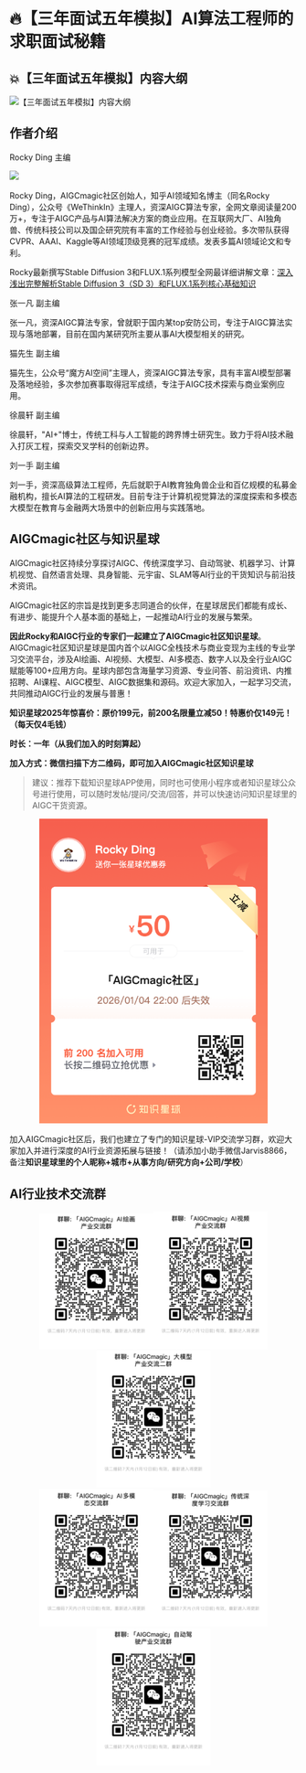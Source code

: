 # 🔥【三年面试五年模拟】AI算法工程师的求职面试秘籍

## 💥【三年面试五年模拟】内容大纲

![【三年面试五年模拟】内容大纲](imgs/框架.png)

## 作者介绍

Rocky Ding 主编

<a href="https://www.zhihu.com/people/bei-jing-de-wen-zhou-ren"><img src="https://img.shields.io/badge/Rocky Ding-知乎-blue"></a> 

Rocky Ding，AIGCmagic社区创始人，知乎AI领域知名博主（同名Rocky Ding），公众号《WeThinkIn》主理人，资深AIGC算法专家，全网文章阅读量200万+，专注于AIGC产品与AI算法解决方案的商业应用。在互联网大厂、AI独角兽、传统科技公司以及国企研究院有丰富的工作经验与创业经验。多次带队获得CVPR、AAAI、Kaggle等AI领域顶级竞赛的冠军成绩。发表多篇AI领域论文和专利。

Rocky最新撰写Stable Diffusion 3和FLUX.1系列模型全网最详细讲解文章：[深入浅出完整解析Stable Diffusion 3（SD 3）和FLUX.1系列核心基础知识](https://zhuanlan.zhihu.com/p/684068402)

张一凡 副主编

张一凡，资深AIGC算法专家，曾就职于国内某top安防公司，专注于AIGC算法实现与落地部署，目前在国内某研究所主要从事AI大模型相关的研究。

猫先生 副主编   

猫先生，公众号“魔方AI空间”主理人，资深AIGC算法专家，具有丰富AI模型部署及落地经验，多次参加赛事取得冠军成绩，专注于AIGC技术探索与商业案例应用。

徐晨轩 副主编

徐晨轩，"AI+"博士，传统工科与人工智能的跨界博士研究生。致力于将AI技术融入打灰工程，探索交叉学科的创新边界。

刘一手 副主编

刘一手，资深高级算法工程师，先后就职于AI教育独角兽企业和百亿规模的私募金融机构，擅长AI算法的工程研发。目前专注于计算机视觉算法的深度探索和多模态大模型在教育与金融两大场景中的创新应用与实践落地。

## AIGCmagic社区与知识星球

AIGCmagic社区持续分享探讨AIGC、传统深度学习、自动驾驶、机器学习、计算机视觉、自然语言处理、具身智能、元宇宙、SLAM等AI行业的干货知识与前沿技术资讯。

AIGCmagic社区的宗旨是找到更多志同道合的伙伴，在星球居民们都能有成长、有进步、能提升个人基本面的基础上，一起推动AI行业的发展与繁荣。

**因此Rocky和AIGC行业的专家们一起建立了AIGCmagic社区知识星球**。AIGCmagic社区知识星球是国内首个以AIGC全栈技术与商业变现为主线的专业学习交流平台，涉及AI绘画、AI视频、大模型、AI多模态、数字人以及全行业AIGC赋能等100+应用方向。星球内部包含海量学习资源、专业问答、前沿资讯、内推招聘、AI课程、AIGC模型、AIGC数据集和源码。欢迎大家加入，一起学习交流，共同推动AIGC行业的发展与普惠！

**知识星球2025年惊喜价：原价199元，前200名限量立减50！特惠价仅149元！（每天仅4毛钱）**

**时长：一年（从我们加入的时刻算起）**

**加入方式：微信扫描下方二维码，即可加入AIGCmagic社区知识星球**

> 建议：推荐下载知识星球APP使用，同时也可使用小程序或者知识星球公众号进行使用，可以随时发帖/提问/交流/回答，并可以快速访问知识星球里的AIGC干货资源。

<div align=center>
<img src="imgs/星球优惠卷.png" alt="AIGCmagic社区知识星球海报" width="400"/>
</div>

加入AIGCmagic社区后，我们也建立了专门的知识星球-VIP交流学习群，欢迎大家加入并进行深度的AI行业资源拓展与链接！（请添加小助手微信Jarvis8866，备注**知识星球里的个人昵称+城市+从事方向/研究方向+公司/学校**）

## AI行业技术交流群

<div align=center>
<img src="imgs/AI绘画交流群.jpg" alt="AIGCmagic社区-AI绘画交流群" width="200"/><img src="imgs/AI视频交流群.jpg" alt="AIGCmagic社区-AI视频交流群" width="200"/><img src="imgs/大模型交流群.jpg" alt="AIGCmagic社区-大模型交流群" width="200"/>
</div>

<div align=center>
<img src="imgs/AI多模态交流群.jpg" alt="AIGCmagic社区-AI多模态交流群" width="200"/><img src="imgs/传统深度学习交流群.jpg" alt="AIGCmagic社区-传统深度学习交流群" width="200"/><img src="imgs/自动驾驶交流群.jpg" alt="AIGCmagic社区-自动驾驶交流群" width="200"/>
</div>


